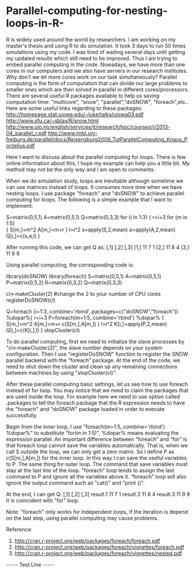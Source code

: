 Parallel-computing-for-nesting-loops-in-R-
==========================================
 R is widely used around the world by researchers. I am working on my master's thesis and using R to do simulation. It took 3 days to run 50 times simulations using my code. I was tired of waiting several days until getting my updated results which still need to be improved. Thus I am trying to embed parallel computing in the code.
   Nowadays, we have more than one cores in our computers and we also have servers in our research institutes. Why don't we let more cores work on our task simultaneously?  Parallel computing is the form of computation that can divide our large problems to smaller ones which are then solved in parallel in different cores/processors. There are several useful R packages available to help us saving computation time: "multicore", "snow", "parallel","doSNOW", "foreach",etc..
Here are some useful links regarding to these packages:
http://homepage.stat.uiowa.edu/~luke/talks/uiowa03.pdf
http://www.sfu.ca/~sblay/R/snow.html
http://www.uio.no/english/services/it/research/hpc/courses/r/2013-04_parallel_r.pdf
http://www.imbi.uni-freiburg.de/parallel/docs/Reisensburg2009_TutParallelComputing_Knaus_Porzelius.pdf

   Here I want to discuss about the parallel computing for loops. There is few online information about this, I hope my example can help you a little bit. My method may not be the only way and I am open to comments.

   When we do simulation study, loops are inevitable although sometime we can use matrices instead of loops. It consumes more time when we have nesting loops. I use package "foreach" and "doSNOW" to achieve parallel computing for loops. The following is a simple example that I want to implement:

S=matrix(0,5,1)
A=matrix(0,5,1)
Q=matrix(0,3,3)
for (i in 1:3)
{
r=i+3
for (m in 1:5)    
  {
S[m,]=m^2
A[m,]=m+r
   }
l=i^2
s=apply(S,2,mean)
a=apply(A,2,mean)
Q[i,]=c(s,a,l)
}

After running this code, we can get Q as:
     [,1] [,2] [,3]
[1,]   11    7    1
[2,]   11    8    4
[3,]   11    9    9

Using parallel computing, the corresponding code is:

library(doSNOW)
library(foreach)
S=matrix(0,5,1)
A=matrix(0,5,1)
P=matrix(0,5,2)
K=matrix(0,3,2)
Q=matrix(0,3,3)

cl<-makeCluster(2)  #change the 2 to your number of CPU cores
registerDoSNOW(cl)

Q=foreach (i=1:3,.combine='rbind',.packages=c("doSNOW","foreach")) %dopar%{
r=i+3
P=foreach(m=1:5,.combine='rbind') %dopar% {
S[m,]=m^2
A[m,]=m+r
c(S[m,],A[m,])
}
l=i^2
K[i,]=apply(P,2,mean)
Q[i,]=c(K[i,],l)
}
stopCluster(cl)

 To do parallel computing, first we need to initialize the slave processes by "cl<-makeCluster(2)", the slave number depends on your system configuration. Then I use "registerDoSNOW" function to register the SNOW parallel backend with the “foreach” package. At the end of the code, we need to shut down the cluster and clean up any remaining connections between machines by using "stopCluster(cl)".


After these parallel computing basic settings, let us see how to use foreach instead of for loop.
You may notice that we need to claim the packages that are used inside the loop. For example here we need to use option called .packages to tell the foreach package that the R expression needs to have the "foreach" and "doSNOW" package loaded in order to execute successfully.

Begin from the inner loop, I use "foreach(m=1:5,.combine='rbind') %dopar%" to substitute "for(m in 1:5)",  %dopar% means evaluating the expression parallel. An important difference between “foreach” and “for” is that foreach loop cannot save the variables automatically. That is, when we call S outside the loop, we can only get a zero matrix. So I define P as c(S[m,],A[m,]) for the inner loop. In this way I can save the useful variables to P. The same thing for outer loop. The command that save variables must stay at the last line of the loop. "foreach" loop tends to assign the last command to P and ignore all the variables above it. “foreach” loop will also ignore the output command such as "cat()" and "print ()".

   At the end, I can get Q:
          [,1]  [,2]  [,3]
result.1   11    7    1
result.2   11    8    4
result.3   11    9    9
It is coincident with "for" loop.


Note: "foreach" only works for independent loops, if the iteration is depend on the last step, using parallel computing may cause problems.

Reference:
1. http://cran.r-project.org/web/packages/foreach/foreach.pdf
2. http://cran.r-project.org/web/packages/foreach/vignettes/foreach.pdf
3. http://cran.r-project.org/web/packages/foreach/vignettes/nested.pdf

----- Test Line -----
